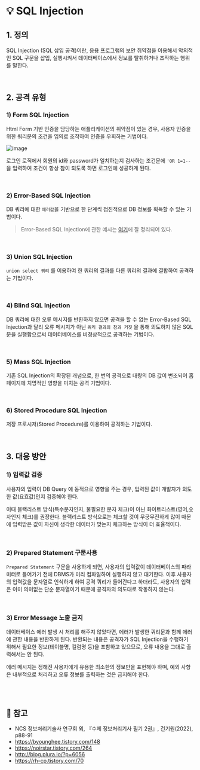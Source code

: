 # 💡 SQL Injection
## 1. 정의
SQL Injection (SQL 삽입 공격)이란, 응용 프로그램의 보안 취약점을 이용해서 악의적인 SQL 구문을 삽입, 실행시켜서 데이터베이스에서 정보를 탈취하거나 조작하는 행위를 말한다.

<br/>

## 2. 공격 유형

### 1) Form SQL Injection

Html Form 기반 인증을 담당하는 애플리케이션의 취약점이 있는 경우, 사용자 인증을 위한 쿼리문의 조건을 임의로 조작하여 인증을 우회하는 기법이다.

![image](https://velog.velcdn.com/images/wisdom-one/post/b9fc6a2d-48b7-4a85-aca0-4f079eee3561/image.png)

로그인 로직에서 회원의 id와 password가 일치하는지 검사하는 조건문에 `'OR 1=1--` 을 입력하여 조건이 항상 참이 되도록 하면 로그인에 성공하게 된다.

<br/>

### 2) Error-Based SQL Injection

DB 쿼리에 대한 `에러값`을 기반으로 한 단계씩 점진적으로 DB 정보를 획득할 수 있는 기법이다.

> Error-Based SQL Injection에 관한 예시는 [여기](https://byounghee.tistory.com/148#:~:text=1\)%20%EC%97%90%EB%9F%AC%20%EB%A9%94%EC%8B%9C%EC%A7%80%EB%A5%BC%20%ED%86%B5%ED%95%9C%20DB%20%EC%A0%95%EB%B3%B4%ED%99%95%EC%9D%B8)에 잘 정리되어 있다.

<br/>

### 3) Union SQL Injection

`union select 쿼리` 를 이용하여 한 쿼리의 결과를 다른 쿼리의 결과에 결합하여 공격하는 기법이다.

<br/>

### 4) Blind SQL Injection

DB 쿼리에 대한 오류 메시지를 반환하지 않으면 공격을 할 수 없는 Error-Based SQL Injection과 달리 오류 메시지가 아닌 `쿼리 결과의 참과 거짓` 을 통해 의도하지 않은 SQL문을 실행함으로써 데이터베이스를 비정상적으로 공격하는 기법이다.

<br/>

### 5) Mass SQL Injection

기존 SQL Injection의 확장된 개념으로, 한 번의 공격으로 대량의 DB 값이 변조되어 홈페이지에 치명적인 영향을 미치는 공격 기법이다.

<br/>

### 6) Stored Procedure SQL Injection

저장 프로시저(Stored Procedure)를 이용하여 공격하는 기법이다.

<br/>

## 3. 대응 방안

### 1) 입력값 검증

사용자의 입력이 DB Query 에 동적으로 영향을 주는 경우, 입력된 값이 개발자가 의도한 값(요효값)인지 검증해야 한다.

이때 블랙리스트 방식(특수문자인지, 불필요한 문자 체크)이 아닌 화이트리스트(영어,숫자인지 체크)를 권장한다.
블랙리스트 방식으로는 체크할 것이 무궁무진하게 많이 때문에 입력받은 값이 자신이 생각한 데이터가 맞는지 체크하는 방식이 더 효율적이다.

<br/>

### 2) Prepared Statement 구문사용

`Prepared Statement` 구문을 사용하게 되면, 사용자의 입력값이 데이터베이스의 파라미터로 들어가기 전에 DBMS가 미리 컴파일하여 실행하지 않고 대기한다. 
이후 사용자의 입력값을 문자열로 인식하게 하여 공격 쿼리가 들어간다고 하더라도, 사용자의 입력은 이미 의미없는 단순 문자열이기 때문에 공격자의 의도대로 작동하지 않는다.

<br/>

### 3) Error Message 노출 금지

데이터베이스 에러 발생 시 처리를 해주지 않았다면, 에러가 발생한 쿼리문과 함께 에러에 관한 내용을 반환하게 된다.
반환되는 내용은 공격자가  SQL Injection을 수행하기 위해서 필요한 정보(테이블명, 컬럼명 등)을 포함하고 있으므로, 오류 내용을 그대로 출력해서는 안 된다.

에러 메시지는 정해진 사용자에게 유용한 최소한의 정보만을 표현해야 하며, 예외 사항은 내부적으로 처리하고 오류 정보를 출력하는 것은 금지해야 한다.




<br/><br/>

## 🔖 참고
- NCS 정보처리기술사 연구회 외, 『수제 정보처리기사 필기 2권』, 건기원(2022), p88-91
- https://byounghee.tistory.com/148
- https://noirstar.tistory.com/264
- http://blog.plura.io/?p=6056
- https://rh-cp.tistory.com/70



